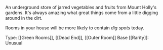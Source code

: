 An underground store of jarred vegetables and fruits from Mount Holly's gardens. It's always amazing what great things come from a little digging around in the dirt.

Rooms in your house will be more likely to contain *dig spots* today.

Type: [[Green Rooms]], [[Dead End]], [[Outer Room]]
Base [[Rarity]]: Unusual